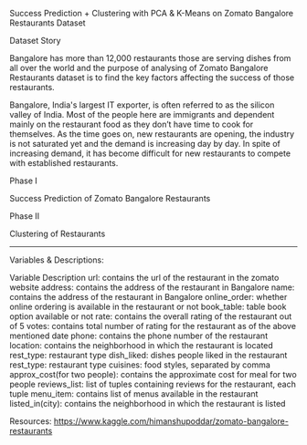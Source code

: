 Success Prediction + Clustering with PCA & K-Means on Zomato Bangalore Restaurants Dataset
 
Dataset Story

Bangalore has more than 12,000 restaurants those are serving dishes from all over the world and the purpose of analysing of Zomato Bangalore Restaurants dataset is to find the key factors affecting the success of those restaurants.

Bangalore, India's largest IT exporter, is often referred to as the silicon valley of India. Most of the people here are immigrants and dependent mainly on the restaurant food as they don’t have time to cook for themselves. As the time goes on, new restaurants are opening, the industry is not saturated yet and the demand is increasing day by day. In spite of increasing demand, it has become difficult for new restaurants to compete with established restaurants.
 
Phase I

Success Prediction of Zomato Bangalore Restaurants

Phase II

Clustering of Restaurants

***********************************************************

Variables & Descriptions:

Variable 	Description
url: 	contains the url of the restaurant in the zomato website
address: 	contains the address of the restaurant in Bangalore
name: 	contains the address of the restaurant in Bangalore
online_order: 	whether online ordering is available in the restaurant or not
book_table: 	table book option available or not
rate: 	contains the overall rating of the restaurant out of 5
votes: 	contains total number of rating for the restaurant as of the above mentioned date
phone: 	contains the phone number of the restaurant
location: 	contains the neighborhood in which the restaurant is located
rest_type: 	restaurant type
dish_liked: 	dishes people liked in the restaurant
rest_type: 	restaurant type
cuisines: 	food styles, separated by comma
approx_cost(for two people): 	contains the approximate cost for meal for two people
reviews_list: 	list of tuples containing reviews for the restaurant, each tuple
menu_item: 	contains list of menus available in the restaurant
listed_in(city): 	contains the neighborhood in which the restaurant is listed

Resources: https://www.kaggle.com/himanshupoddar/zomato-bangalore-restaurants 
